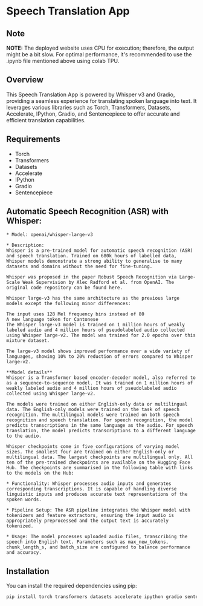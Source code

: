 # Speech Translation App

## Note
**NOTE:** The deployed website uses CPU for execution; therefore, the output might be a bit slow. For optimal performance, it's recommended to use the .ipynb file mentioned above using colab TPU.

## Overview
This Speech Translation App is powered by Whisper v3 and Gradio, providing a seamless experience for translating spoken language into text. It leverages various libraries such as Torch, Transformers, Datasets, Accelerate, IPython, Gradio, and Sentencepiece to offer accurate and efficient translation capabilities.

## Requirements
- Torch
- Transformers
- Datasets
- Accelerate
- IPython
- Gradio
- Sentencepiece

## Automatic Speech Recognition (ASR) with Whisper:
```
* Model: openai/whisper-large-v3

* Description:
Whisper is a pre-trained model for automatic speech recognition (ASR) and speech translation. Trained on 680k hours of labelled data, Whisper models demonstrate a strong ability to generalise to many datasets and domains without the need for fine-tuning.

Whisper was proposed in the paper Robust Speech Recognition via Large-Scale Weak Supervision by Alec Radford et al. from OpenAI. The original code repository can be found here.

Whisper large-v3 has the same architecture as the previous large models except the following minor differences:

The input uses 128 Mel frequency bins instead of 80
A new language token for Cantonese
The Whisper large-v3 model is trained on 1 million hours of weakly labeled audio and 4 million hours of pseudolabeled audio collected using Whisper large-v2. The model was trained for 2.0 epochs over this mixture dataset.

The large-v3 model shows improved performance over a wide variety of languages, showing 10% to 20% reduction of errors compared to Whisper large-v2.

**Model details**
Whisper is a Transformer based encoder-decoder model, also referred to as a sequence-to-sequence model. It was trained on 1 million hours of weakly labeled audio and 4 million hours of pseudolabeled audio collected using Whisper large-v2.

The models were trained on either English-only data or multilingual data. The English-only models were trained on the task of speech recognition. The multilingual models were trained on both speech recognition and speech translation. For speech recognition, the model predicts transcriptions in the same language as the audio. For speech translation, the model predicts transcriptions to a different language to the audio.

Whisper checkpoints come in five configurations of varying model sizes. The smallest four are trained on either English-only or multilingual data. The largest checkpoints are multilingual only. All ten of the pre-trained checkpoints are available on the Hugging Face Hub. The checkpoints are summarised in the following table with links to the models on the Hub:

* Functionality: Whisper processes audio inputs and generates corresponding transcriptions. It is capable of handling diverse linguistic inputs and produces accurate text representations of the spoken words.

* Pipeline Setup: The ASR pipeline integrates the Whisper model with tokenizers and feature extractors, ensuring the input audio is appropriately preprocessed and the output text is accurately tokenized.

* Usage: The model processes uploaded audio files, transcribing the speech into English text. Parameters such as max_new_tokens, chunk_length_s, and batch_size are configured to balance performance and accuracy.

```
## Installation
You can install the required dependencies using pip:
```bash
pip install torch transformers datasets accelerate ipython gradio sentencepiece



